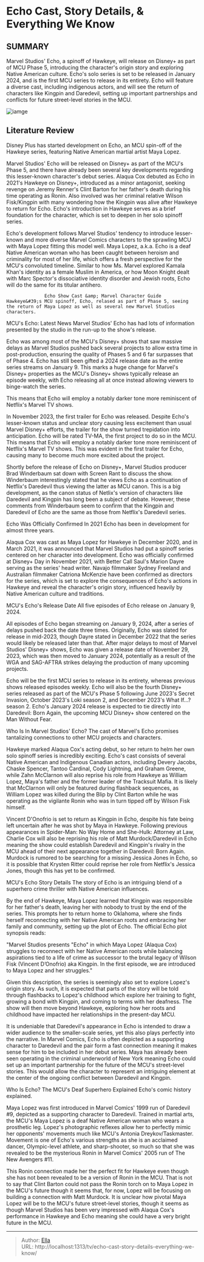 # Echo Cast, Story Details, &amp; Everything We Know


## SUMMARY 



  Marvel Studios&#39; Echo, a spinoff of Hawkeye, will release on Disney&#43; as part of MCU Phase 5, introducing the character&#39;s origin story and exploring Native American culture.   Echo&#39;s solo series is set to be released in January 2024, and is the first MCU series to release in its entirety.   Echo will feature a diverse cast, including indigenous actors, and will see the return of characters like Kingpin and Daredevil, setting up important partnerships and conflicts for future street-level stories in the MCU.  

![iamge](https://static1.srcdn.com/wordpress/wp-content/uploads/2024/01/echo-kingpin-daredevil-mcu.jpg)

## Literature Review
Disney Plus has started development on Echo, an MCU spin-off of the Hawkeye series, featuring Native American martial artist Maya Lopez.




Marvel Studios&#39; Echo will be released on Disney&#43; as part of the MCU&#39;s Phase 5, and there have already been several key developments regarding this lesser-known character&#39;s debut series. Alaqua Cox debuted as Echo in 2021&#39;s Hawkeye on Disney&#43;, introduced as a minor antagonist, seeking revenge on Jeremy Renner&#39;s Clint Barton for her father&#39;s death during his time operating as Ronin. Also involved was her criminal relative Wilson Fisk/Kingpin with many wondering how the Kingpin was alive after Hawkeye to return for Echo. Echo&#39;s introduction in Hawkeye serves as a brief foundation for the character, which is set to deepen in her solo spinoff series.




Echo&#39;s development follows Marvel Studios&#39; tendency to introduce lesser-known and more diverse Marvel Comics characters to the sprawling MCU with Maya Lopez fitting this model well. Maya Lopez, a.k.a. Echo is a deaf Native American woman who has been caught between heroism and criminality for most of her life, which offers a fresh perspective for the MCU&#39;s convoluted timeline. Similar to how Ms. Marvel explored Kamala Khan&#39;s identity as a female Muslim in America, or how Moon Knight dealt with Marc Spector&#39;s dissociative identity disorder and Jewish roots, Echo will do the same for its titular antihero.

                  Echo Show Cast &amp; Marvel Character Guide   Hawkeye&#39;s MCU spinoff, Echo, relased as part of Phase 5, seeing the return of Maya Lopez as well as several new Marvel Studios characters.    


 MCU&#39;s Echo: Latest News 
Marvel Studios&#39; Echo has had lots of information presented by the studio in the run-up to the show&#39;s release.
          




Echo was among most of the MCU&#39;s Disney&#43; shows that saw massive delays as Marvel Studios pushed back several projects to allow extra time in post-production, ensuring the quality of Phases 5 and 6 far surpasses that of Phase 4. Echo has still been gifted a 2024 release date as the entire series streams on January 9. This marks a huge change for Marvel&#39;s Disney&#43; properties as the MCU&#39;s Disney&#43; shows typically release an episode weekly, with Echo releasing all at once instead allowing viewers to binge-watch the series.



This means that Echo will employ a notably darker tone more reminiscent of Netflix&#39;s Marvel TV shows.




In November 2023, the first trailer for Echo was released. Despite Echo&#39;s lesser-known status and unclear story causing less excitement than usual Marvel Disney&#43; efforts, the trailer for the show turned trepidation into anticipation. Echo will be rated TV-MA, the first project to do so in the MCU. This means that Echo will employ a notably darker tone more reminiscent of Netflix&#39;s Marvel TV shows. This was evident in the first trailer for Echo, causing many to become much more excited about the project.




Shortly before the release of Echo on Disney&#43;, Marvel Studios producer Brad Winderbaum sat down with Screen Rant to discuss the show. Winderbaum interestingly stated that he views Echo as a continuation of Netflix&#39;s Daredevil thus viewing the latter as MCU canon. This is a big development, as the canon status of Netlix&#39;s version of characters like Daredevil and Kingpin has long been a subject of debate. However, these comments from Winderbaum seem to confirm that the Kingpin and Daredevil of Echo are the same as those from Netflix&#39;s Daredevil series.



 Echo Was Officially Confirmed In 2021 
Echo has been in development for almost three years.
          

Alaqua Cox was cast as Maya Lopez for Hawkeye in December 2020, and in March 2021, it was announced that Marvel Studios had put a spinoff series centered on her character into development. Echo was officially confirmed at Disney&#43; Day in November 2021, with Better Call Saul&#39;s Marion Dayre serving as the series&#39; head writer. Navajo filmmaker Sydney Freeland and Australian filmmaker Catriona McKenzie have been confirmed as directors for the series, which is set to explore the consequences of Echo&#39;s actions in Hawkeye and reveal the character&#39;s origin story, influenced heavily by Native American culture and traditions.






 MCU&#39;s Echo&#39;s Release Date 
All five episodes of Echo release on January 9, 2024.
          

All episodes of Echo began streaming on January 9, 2024, after a series of delays pushed back the date three times. Originally, Echo was slated for release in mid-2023, though Dayre stated in December 2022 that the series would likely be released later than that. After major delays to most of Marvel Studios&#39; Disney&#43; shows, Echo was given a release date of November 29, 2023, which was then moved to January 2024, potentially as a result of the WGA and SAG-AFTRA strikes delaying the production of many upcoming projects.

Echo will be the first MCU series to release in its entirety, whereas previous shows released episodes weekly. Echo will also be the fourth Disney&#43; series released as part of the MCU&#39;s Phase 5 following June 2023&#39;s Secret Invasion, October 2023&#39;s Loki season 2, and December 2023&#39;s What If...? season 2. Echo&#39;s January 2024 release is expected to tie directly into Daredevil: Born Again, the upcoming MCU Disney&#43; show centered on the Man Without Fear.






 Who Is In Marvel Studios&#39; Echo? 
The cast of Marvel&#39;s Echo promises tantalizing connections to other MCU projects and characters.
          

Hawkeye marked Alaqua Cox&#39;s acting debut, so her return to helm her own solo spinoff series is incredibly exciting. Echo&#39;s cast consists of several Native American and Indigenous Canadian actors, including Devery Jacobs, Chaske Spencer, Tantoo Cardinal, Cody Lightning, and Graham Greene, while Zahn McClarnon will also reprise his role from Hawkeye as William Lopez, Maya&#39;s father and the former leader of the Tracksuit Mafia. It is likely that McClarnon will only be featured during flashback sequences, as William Lopez was killed during the Blip by Clint Barton while he was operating as the vigilante Ronin who was in turn tipped off by Wilson Fisk himself.

Vincent D&#39;Onofrio is set to return as Kingpin in Echo, despite his fate being left uncertain after he was shot by Maya in Hawkeye. Following previous appearances in Spider-Man: No Way Home and She-Hulk: Attorney at Law, Charlie Cox will also be reprising his role of Matt Murdock/Daredevil in Echo meaning the show could establish Daredevil and Kingpin&#39;s rivalry in the MCU ahead of their next appearance together in Daredevil: Born Again. Murdock is rumored to be searching for a missing Jessica Jones in Echo, so it is possible that Krysten Ritter could reprise her role from Netflix&#39;s Jessica Jones, though this has yet to be confirmed.






 MCU&#39;s Echo Story Details 
The story of Echo is an intriguing blend of a superhero crime thriller with Native American influences.
          

By the end of Hawkeye, Maya Lopez learned that Kingpin was responsible for her father&#39;s death, leaving her with nobody to trust by the end of the series. This prompts her to return home to Oklahoma, where she finds herself reconnecting with her Native American roots and embracing her family and community, setting up the plot of Echo. The official Echo plot synopsis reads:


&#34;Marvel Studios presents &#34;Echo&#34; in which Maya Lopez (Alaqua Cox) struggles to reconnect with her Native American roots while balancing aspirations tied to a life of crime as successor to the brutal legacy of Wilson Fisk (Vincent D’Onofrio) aka Kingpin. In the first episode, we are introduced to Maya Lopez and her struggles.&#34;


Given this description, the series is seemingly also set to explore Lopez&#39;s origin story. As such, it is expected that parts of the story will be told through flashbacks to Lopez&#39;s childhood which explore her training to fight, growing a bond with Kingpin, and coming to terms with her deafness. The show will then move beyond Hawkeye, exploring how her roots and childhood have impacted her relationships in the present-day MCU.




It is undeniable that Daredevil&#39;s appearance in Echo is intended to draw a wider audience to the smaller-scale series, yet this also plays perfectly into the narrative. In Marvel Comics, Echo is often depicted as a supporting character to Daredevil and the pair form a fast connection meaning it makes sense for him to be included in her debut series. Maya has already been seen operating in the criminal underworld of New York meaning Echo could set up an important partnership for the future of the MCU&#39;s street-level stories. This would allow the character to represent an intriguing element at the center of the ongoing conflict between Daredevil and Kingpin.



 Who Is Echo? The MCU&#39;s Deaf Superhero Explained 
 Echo&#39;s comic history explained.
          

Maya Lopez was first introduced in Marvel Comics&#39; 1999 run of Daredevil #9, depicted as a supporting character to Daredevil. Trained in martial arts, the MCU&#39;s Maya Lopez is a deaf Native American woman who wears a prosthetic leg. Lopez&#39;s photographic reflexes allow her to perfectly mimic her opponents&#39; movements much like MCU&#39;s Antonia Dreykov/Taskmaster. Movement is one of Echo&#39;s various strengths as she is an acclaimed dancer, Olympic-level athlete, and sharp-shooter, so much so that she was revealed to be the mysterious Ronin in Marvel Comics&#39; 2005 run of The New Avengers #11.




This Ronin connection made her the perfect fit for Hawkeye even though she has not been revealed to be a version of Ronin in the MCU. That is not to say that Clint Barton could not pass the Ronin torch on to Maya Lopez in the MCU&#39;s future though it seems that, for now, Lopez will be focusing on building a connection with Matt Murdock. It is unclear how pivotal Maya Lopez will be to the MCU&#39;s future street-level stories, though it seems as though Marvel Studios has been very impressed with Alaqua Cox&#39;s performance in Hawkeye and Echo meaning she could have a very bright future in the MCU.



---

> Author: [Ella](https://instagram.hk.cn/)  
> URL: http://localhost:1313/tv/echo-cast-story-details-everything-we-know/  

